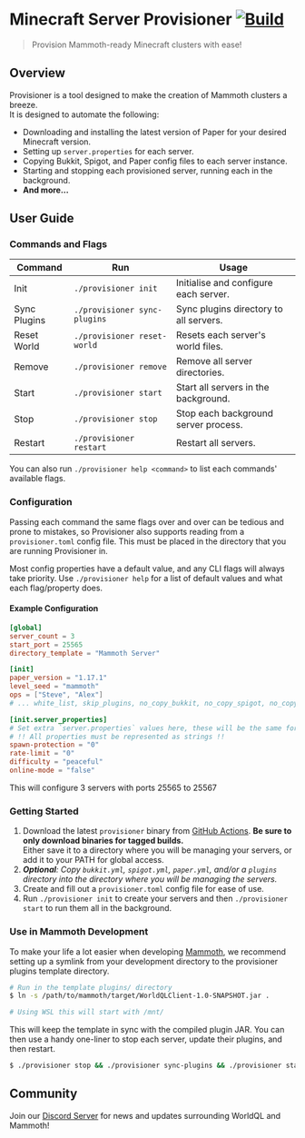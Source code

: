 # Minecraft Server Provisioner [![Build](https://github.com/WorldQL/provisioner/actions/workflows/build.yml/badge.svg)](https://github.com/WorldQL/provisioner/actions/workflows/build.yml)
> Provision Mammoth-ready Minecraft clusters with ease!

## Overview
Provisioner is a tool designed to make the creation of Mammoth clusters a breeze.  
It is designed to automate the following:
* Downloading and installing the latest version of Paper for your desired Minecraft version.
* Setting up `server.properties` for each server.
* Copying Bukkit, Spigot, and Paper config files to each server instance.
* Starting and stopping each provisioned server, running each in the background.
* **And more...**

## User Guide
### Commands and Flags
| Command | Run | Usage |
| - | - | - |
| Init | `./provisioner init` | Initialise and configure each server. |
| Sync Plugins | `./provisioner sync-plugins` | Sync plugins directory to all servers. |
| Reset World | `./provisioner reset-world` | Resets each server's world files. |
| Remove | `./provisioner remove` | Remove all server directories. |
| Start | `./provisioner start` | Start all servers in the background. |
| Stop | `./provisioner stop` | Stop each background server process. |
| Restart | `./provisioner restart` | Restart all servers. |

You can also run `./provisioner help <command>` to list each commands' available flags.

### Configuration
Passing each command the same flags over and over can be tedious and prone to mistakes, so Provisioner also supports reading from a `provisioner.toml` config file. This must be placed in the directory that you are running Provisioner in.

Most config properties have a default value, and any CLI flags will always take priority. Use `./provisioner help` for a list of default values and what each flag/property does.

#### Example Configuration
```toml
[global]
server_count = 3
start_port = 25565
directory_template = "Mammoth Server"

[init]
paper_version = "1.17.1"
level_seed = "mammoth"
ops = ["Steve", "Alex"]
# ... white_list, skip_plugins, no_copy_bukkit, no_copy_spigot, no_copy_paper ...

[init.server_properties]
# Set extra `server.properties` values here, these will be the same for every server
# !! All properties must be represented as strings !!
spawn-protection = "0"
rate-limit = "0"
difficulty = "peaceful"
online-mode = "false"
```

This will configure 3 servers with ports 25565 to 25567

### Getting Started
1. Download the latest `provisioner` binary from [GitHub Actions](https://github.com/WorldQL/mc_provisioner/actions/workflows/build.yml). **Be sure to only download binaries for tagged builds.**  
  Either save it to a directory where you will be managing your servers, or add it to your PATH for global access.
2. *__Optional__: Copy `bukkit.yml`, `spigot.yml`, `paper.yml`, and/or a `plugins` directory into the directory where you will be managing the servers.*
3. Create and fill out a `provisioner.toml` config file for ease of use.
4. Run `./provisioner init` to create your servers and then `./provisioner start` to run them all in the background.

### Use in Mammoth Development
To make your life a lot easier when developing [Mammoth](https://github.com/WorldQL/mammoth), we recommend setting up a symlink from your development directory to the provisioner plugins template directory.

```sh
# Run in the template plugins/ directory
$ ln -s /path/to/mammoth/target/WorldQLClient-1.0-SNAPSHOT.jar .

# Using WSL this will start with /mnt/
```

This will keep the template in sync with the compiled plugin JAR. You can then use a handy one-liner to stop each server, update their plugins, and then restart.

```sh
$ ./provisioner stop && ./provisioner sync-plugins && ./provisioner start
```

## Community
Join our [Discord Server](https://discord.gg/tDZkXQPzEw) for news and updates surrounding WorldQL and Mammoth!
